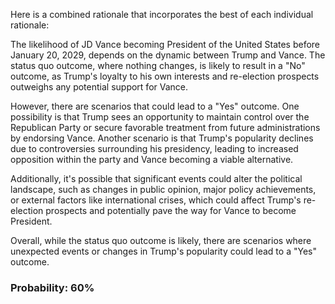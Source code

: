 Here is a combined rationale that incorporates the best of each individual rationale:

The likelihood of JD Vance becoming President of the United States before January 20, 2029, depends on the dynamic between Trump and Vance. The status quo outcome, where nothing changes, is likely to result in a "No" outcome, as Trump's loyalty to his own interests and re-election prospects outweighs any potential support for Vance.

However, there are scenarios that could lead to a "Yes" outcome. One possibility is that Trump sees an opportunity to maintain control over the Republican Party or secure favorable treatment from future administrations by endorsing Vance. Another scenario is that Trump's popularity declines due to controversies surrounding his presidency, leading to increased opposition within the party and Vance becoming a viable alternative.

Additionally, it's possible that significant events could alter the political landscape, such as changes in public opinion, major policy achievements, or external factors like international crises, which could affect Trump's re-election prospects and potentially pave the way for Vance to become President.

Overall, while the status quo outcome is likely, there are scenarios where unexpected events or changes in Trump's popularity could lead to a "Yes" outcome.

### Probability: 60%
